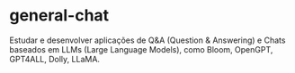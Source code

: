 # general-chat
Estudar e desenvolver aplicações de Q&amp;A (Question &amp; Answering) e Chats baseados em LLMs (Large Language Models), como Bloom, OpenGPT, GPT4ALL, Dolly, LLaMA.
